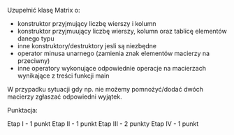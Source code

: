 Uzupełnić klasę Matrix o:
- konstruktor przyjmujący liczbę wierszy i kolumn
- konstruktor przyjmuujący liczbę wierszy, kolumn oraz tablicę elementów danego typu
- inne konstruktory/destruktory jesli są niezbędne
- operator minusa unarnego (zamienia znak elementów macierzy na przeciwny)
- inne operatory wykonujące odpowiednie operacje na macierzach wynikające z treści funkcji main

W przypadku sytuacji gdy np. nie możemy pomnożyć/dodać dwóch macierzy zgłaszać odpowiedni wyjątek.

Punktacja:

Etap I - 1 punkt
Etap II - 1 punkt
Etap III - 2 punkty
Etap IV - 1 punkt
